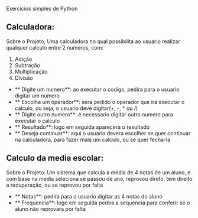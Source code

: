 Exercicios simples de Python

## Calculadora:
Sobre o Projeto;
Uma calculadora no qual possibilita ao usuario realizar qualquer calculo entre 2 numeros, com:
1. Adição
2. Subtração
3. Multiplicação
4. Divisão

- ** Digite um numero**: ao executar o codigo, pedira para o usuario digitar um numero
- ** Escolha um operador**: sera pedido o operador que ira executar o calculo, ou seja, o usuario deve digitar(+, -, * ou /)
- ** Digite outro numero**: é necessario digitar outro numero para executar o calculo
- ** Resultado**: logo em seguida aparecera o resultado
- ** Deseja continuar**: aqui o usuario devera escolher se quer continuar na calculadora, para fazer mais um calculo, ou se quer fecha-la

## Calculo da media escolar:
Sobre o Projeto: 
Um sistema que calcula a media de 4 notas de um aluno, e com base na media seleciona se passou de ano, reprovou direto, tem direito a recuperação, ou se reprovou  por falta

- ** Notas**: pedira para o usuario digitar as 4 notas do aluno
- ** Frequencia**: logo em seguida pedira a sequencia para conferir se o aluno não reprovara por falta

